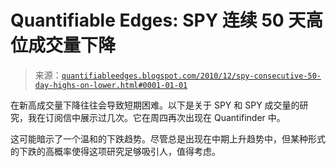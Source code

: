 <!--yml

category: 未分类

date: 2024-05-18 09:02:22

-->

# Quantifiable Edges: SPY 连续 50 天高位成交量下降

> 来源：[`quantifiableedges.blogspot.com/2010/12/spy-consecutive-50-day-highs-on-lower.html#0001-01-01`](http://quantifiableedges.blogspot.com/2010/12/spy-consecutive-50-day-highs-on-lower.html#0001-01-01)

在新高成交量下降往往会导致短期困难。以下是关于 SPY 和 SPY 成交量的研究，我在订阅信中展示过几次。它在周四再次出现在 Quantifinder 中。

这可能暗示了一个温和的下跌趋势。尽管总是出现在中期上升趋势中，但某种形式的下跌的高概率使得这项研究足够吸引人，值得考虑。
